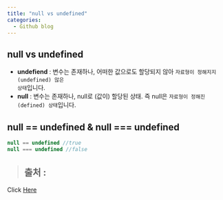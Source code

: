 ```yaml
---
title: "null vs undefined"
categories:
  - Github blog
---
```


## null vs undefined
- **undefiend** : 변수는 존재하나, 어떠한 값으로도 할당되지 않아 <code>자료형이 정해지지(undefined) 않은 상태</code>입니다.
- **null** : 변수는 존재하나, null로 (값이) 할당된 상태. 즉 null은 <code>자료형이 정해진(defined) 상태</code>입니다.

## null == undefined & null === undefined
```js
null == undefined //true
null === undefined //false
```

> ## 출처 :
<!-- Link -->
Click [Here](https://siyoon210.tistory.com/148)